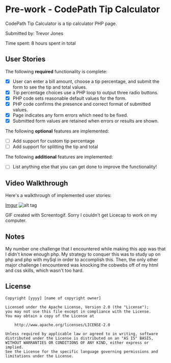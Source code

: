 # Pre-work - CodePath Tip Calculator

CodePath Tip Calculator is a tip calculator PHP page.

Submitted by: Trevor Jones

Time spent: 8 hours spent in total

## User Stories

The following **required** functionality is complete:
* [X] User can enter a bill amount, choose a tip percentage, and submit the form to see the tip and total values.
* [X] Tip percentage choices use a PHP loop to output three radio buttons.
* [X] PHP code sets reasonable default values for the form.
* [X] PHP code confirms the presence and correct format of submitted values.
* [X] Page indicates any form errors which need to be fixed.
* [X] Submitted form values are retained when errors or results are shown.

The following **optional** features are implemented:
* [ ] Add support for custom tip percentage
* [ ] Add support for splitting the tip and total

The following **additional** features are implemented:

* [ ] List anything else that you can get done to improve the functionality!

## Video Walkthrough

Here's a walkthrough of implemented user stories:

[Imgur](http://i.imgur.com/ZRDeaah.gifv)
![alt tag](https://github.com/trjones15/CodePath_Tip/blob/master/Codepath2.gif)

GIF created with Screentogif. Sorry I couldn't get Licecap to work on my computer.

## Notes

My number one challenge that I encountered while making this app was that I didn't know enough php. My strategy to conquer this was to study up on php and php with mySql in order to accomplish this. Then, the only other major challenge I encountered was knocking the cobwebs off of my html and css skills, which wasn't too hard. 

## License

    Copyright [yyyy] [name of copyright owner]

    Licensed under the Apache License, Version 2.0 (the "License");
    you may not use this file except in compliance with the License.
    You may obtain a copy of the License at

        http://www.apache.org/licenses/LICENSE-2.0

    Unless required by applicable law or agreed to in writing, software
    distributed under the License is distributed on an "AS IS" BASIS,
    WITHOUT WARRANTIES OR CONDITIONS OF ANY KIND, either express or implied.
    See the License for the specific language governing permissions and
    limitations under the License.
